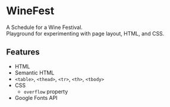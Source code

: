 # WineFest
A Schedule for a Wine Festival. <br />
Playground for experimenting with page layout, HTML, and CSS.


## Features
* HTML
* Semantic HTML
* `<table>`, `<thead>`, `<tr>`, `<th>`, `<tbody>`
* CSS
  * `overflow` property
* Google Fonts API